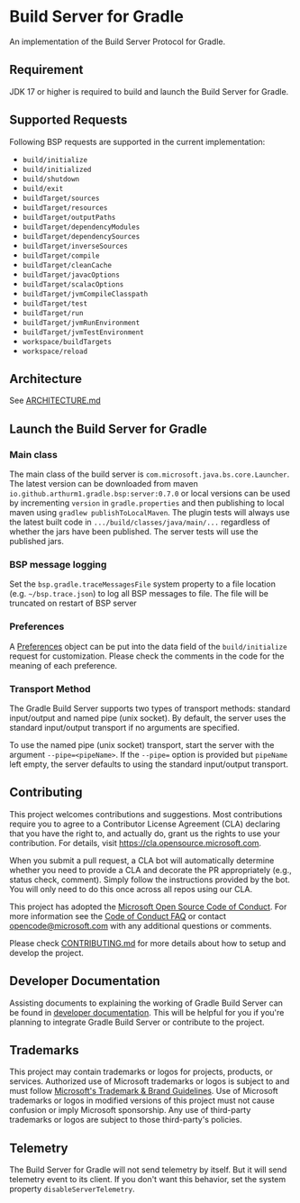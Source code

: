 # Build Server for Gradle

An implementation of the Build Server Protocol for Gradle.

## Requirement

JDK 17 or higher is required to build and launch the Build Server for Gradle.

## Supported Requests

Following BSP requests are supported in the current implementation:

- `build/initialize`
- `build/initialized`
- `build/shutdown`
- `build/exit`
- `buildTarget/sources`
- `buildTarget/resources`
- `buildTarget/outputPaths`
- `buildTarget/dependencyModules`
- `buildTarget/dependencySources`
- `buildTarget/inverseSources`
- `buildTarget/compile`
- `buildTarget/cleanCache`
- `buildTarget/javacOptions`
- `buildTarget/scalacOptions`
- `buildTarget/jvmCompileClasspath`
- `buildTarget/test`
- `buildTarget/run`
- `buildTarget/jvmRunEnvironment`
- `buildTarget/jvmTestEnvironment`
- `workspace/buildTargets`
- `workspace/reload`

## Architecture

See [ARCHITECTURE.md](./ARCHITECTURE.md)

## Launch the Build Server for Gradle

### Main class

The main class of the build server is `com.microsoft.java.bs.core.Launcher`.  The latest version can be downloaded from maven `io.github.arthurm1.gradle.bsp:server:0.7.0` or local versions can be used by incrementing `version` in `gradle.properties` and then publishing to local maven using `gradlew publishToLocalMaven`.
The plugin tests will always use the latest built code in `.../build/classes/java/main/...` regardless of whether the jars have been published.
The server tests will use the published jars.

### BSP message logging

Set the `bsp.gradle.traceMessagesFile` system property to a file location (e.g. `~/bsp.trace.json`) to log all BSP messages to file.  The file will be truncated on restart of BSP server

### Preferences

A [Preferences](./server/src/main/java/com/microsoft/java/bs/core/internal/model/Preferences.java) object can be put into the data field of the `build/initialize` request for customization. Please check the comments in the code for the meaning of each preference.

### Transport Method

The Gradle Build Server supports two types of transport methods: standard input/output and named pipe (unix socket). By default, the server uses the standard input/output transport if no arguments are specified.

To use the named pipe (unix socket) transport, start the server with the argument `--pipe=<pipeName>`. If the `--pipe=` option is provided but `pipeName` left empty, the server defaults to using the standard input/output transport.

## Contributing

This project welcomes contributions and suggestions. Most contributions require you to agree to a Contributor License Agreement (CLA) declaring that you have the right to, and actually do, grant us the rights to use your contribution. For details, visit https://cla.opensource.microsoft.com.

When you submit a pull request, a CLA bot will automatically determine whether you need to provide a CLA and decorate the PR appropriately (e.g., status check, comment). Simply follow the instructions provided by the bot. You will only need to do this once across all repos using our CLA.

This project has adopted the [Microsoft Open Source Code of Conduct](https://opensource.microsoft.com/codeofconduct/). For more information see the [Code of Conduct FAQ](https://opensource.microsoft.com/codeofconduct/faq/) or contact [opencode@microsoft.com](mailto:opencode@microsoft.com) with any additional questions or comments.

Please check [CONTRIBUTING.md](./CONTRIBUTING.md) for more details about how to setup and develop the project.

## Developer Documentation

Assisting documents to explaining the working of Gradle Build Server can be found in [developer documentation](./docs/developer.md). This will be helpful for you if you're planning to integrate Gradle Build Server or contribute to the project.

## Trademarks

This project may contain trademarks or logos for projects, products, or services. Authorized use of Microsoft trademarks or logos is subject to and must follow [Microsoft's Trademark & Brand Guidelines](https://www.microsoft.com/en-us/legal/intellectualproperty/trademarks/usage/general). Use of Microsoft trademarks or logos in modified versions of this project must not cause confusion or imply Microsoft sponsorship. Any use of third-party trademarks or logos are subject to those third-party's policies.

## Telemetry

The Build Server for Gradle will not send telemetry by itself. But it will send telemetry event to its client. If you don't want this behavior, set the system property `disableServerTelemetry`.
